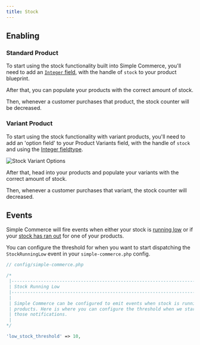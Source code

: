 ```yaml
---
title: Stock
---
```


## Enabling

### Standard Product

To start using the stock functionality built into Simple Commerce, you'll need to add an [`Integer` field](https://statamic.dev/fieldtypes/integer#content), with the handle of `stock` to your product blueprint.

After that, you can populate your products with the correct amount of stock. 

Then, whenever a customer purchases that product, the stock counter will be decreased.

### Variant Product

To start using the stock functionality with variant products, you'll need to add an 'option field' to your Product Variants field, with the handle of `stock` and using the [Integer fieldtype](<(https://statamic.dev/fieldtypes/integer#content)>).

![Stock Variant Options](/img/simple-commerce/variant-options-stock.jpg)

After that, head into your products and populate your variants with the correct amount of stock. 

Then, whenever a customer purchases that variant, the stock counter will decreased.

## Events

Simple Commerce will fire events when either your stock is [running low](/extending/events#stockrunninglow) or if your [stock has ran out](/extending/events#stockrunout) for one of your products.

You can configure the threshold for when you want to start dispatching the `StockRunningLow` event in your `simple-commerce.php` config.

```php
// config/simple-commerce.php

/*
 |--------------------------------------------------------------------------
 | Stock Running Low
 |--------------------------------------------------------------------------
 |
 | Simple Commerce can be configured to emit events when stock is running low for
 | products. Here is where you can configure the threshold when we start sending
 | those notifications.
 |
*/

'low_stock_threshold' => 10,
```
